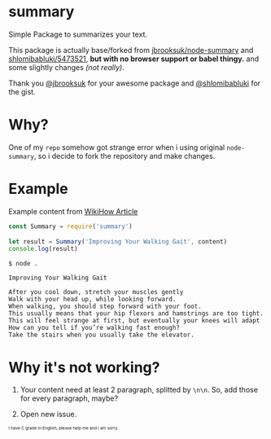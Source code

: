 # summary
Simple Package to summarizes your text.

This package is actually base/forked from [jbrooksuk/node-summary](https://github.com/jbrooksuk/node-summary/) and [shlomibabluki/5473521](https://gist.github.com/shlomibabluki/5473521), **but with no browser support or babel thingy.** and some slightly changes _(not really)_.

Thank you [@jbrooksuk](https://github.com/jbrooksuk) for your awesome package and [@shlomibabluki](https://github.com/shlomibabluki) for the gist.

# Why?
One of my `repo` somehow got strange error when i using original `node-summary`, so i decide to fork the repository and make changes.

# Example
Example content from [WikiHow Article](https://www.wikihow.com/Walk)

```js
const Summary = require('summary')
    
let result = Summary('Improving Your Walking Gait', content)
console.log(result)
```

```
$ node .

Improving Your Walking Gait

After you cool down, stretch your muscles gently
Walk with your head up, while looking forward.
When walking, you should step forward with your foot.
This usually means that your hip flexors and hamstrings are too tight.
This will feel strange at first, but eventually your knees will adapt 
How can you tell if you’re walking fast enough?
Take the stairs when you usually take the elevator.
```

# Why it's not working?
1. Your content need at least 2 paragraph, splitted by `\n\n`. So, add those for every paragraph, maybe?

2. Open new issue.

<sub><sub><sub>I have C grade in English, please help me and i am sorry.</sub></sub></sub>